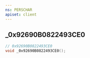 ```yaml
---
ns: PERSCHAR
apiset: client
---
```

## _0x92690B0822493CE0

```c
// 0x92690B0822493CE0
void _0x92690B0822493CE0();
```
